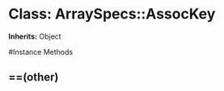 # Class: ArraySpecs::AssocKey
**Inherits:** Object
    




#Instance Methods
## ==(other) [](#method-i-==)

